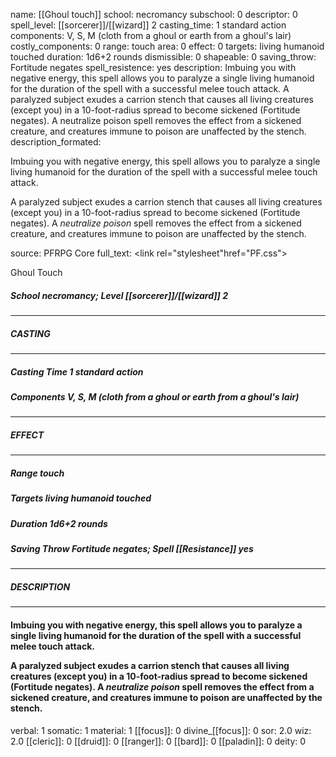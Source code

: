name: [[Ghoul touch]]
school: necromancy
subschool: 0
descriptor: 0
spell_level: [[sorcerer]]/[[wizard]] 2
casting_time: 1 standard action
components: V, S, M (cloth from a ghoul or earth from a ghoul's lair)
costly_components: 0
range: touch
area: 0
effect: 0
targets: living humanoid touched
duration: 1d6+2 rounds
dismissible: 0
shapeable: 0
saving_throw: Fortitude negates
spell_resistence: yes
description: Imbuing you with negative energy, this spell allows you to paralyze a single living humanoid for the duration of the spell with a successful melee touch attack.  A paralyzed subject exudes a carrion stench that causes all living creatures (except you) in a 10-foot-radius spread to become sickened (Fortitude negates). A neutralize poison spell removes the effect from a sickened creature, and creatures immune to poison are unaffected by the stench.
description_formated: <p>Imbuing you with negative energy, this spell allows you to paralyze a single living humanoid for the duration of the spell with a successful melee touch attack.</p><p>A paralyzed subject exudes a carrion stench that causes all living creatures (except you) in a 10-foot-radius spread to become sickened (Fortitude negates). A <i>neutralize poison</i> spell removes the effect from a sickened creature, and creatures immune to poison are unaffected by the stench.</p>
source: PFRPG Core
full_text: <link rel="stylesheet"href="PF.css"><div class="heading"><p class="alignleft">Ghoul Touch</p><div style="clear: both;"></div></div><div><h5><b>School </b>necromancy; <b>Level </b>[[sorcerer]]/[[wizard]] 2</h5></div><hr/><div><h5><b>CASTING</b></h5></div><hr/><div><h5><b>Casting Time </b>1 standard action</h5><h5><b>Components </b>V, S, M (cloth from a ghoul or earth from a ghoul's lair)</h5></div><hr/><div><h5><b>EFFECT</b></h5></div><hr/><div><h5><b>Range </b>touch</h5><h5><b>Targets </b>living humanoid touched</h5><h5><b>Duration </b>1d6+2 rounds</h5><h5><b>Saving Throw </b>Fortitude negates; <b>Spell [[Resistance]] </b>yes</h5></div><hr/><div><h5><b>DESCRIPTION</b></h5></div><hr/><div><h4><p>Imbuing you with negative energy, this spell allows you to paralyze a single living humanoid for the duration of the spell with a successful melee touch attack.</p><p>A paralyzed subject exudes a carrion stench that causes all living creatures (except you) in a 10-foot-radius spread to become sickened (Fortitude negates). A <i>neutralize poison</i> spell removes the effect from a sickened creature, and creatures immune to poison are unaffected by the stench.</p></h4></div>
verbal: 1
somatic: 1
material: 1
[[focus]]: 0
divine_[[focus]]: 0
sor: 2.0
wiz: 2.0
[[cleric]]: 0
[[druid]]: 0
[[ranger]]: 0
[[bard]]: 0
[[paladin]]: 0
deity: 0
